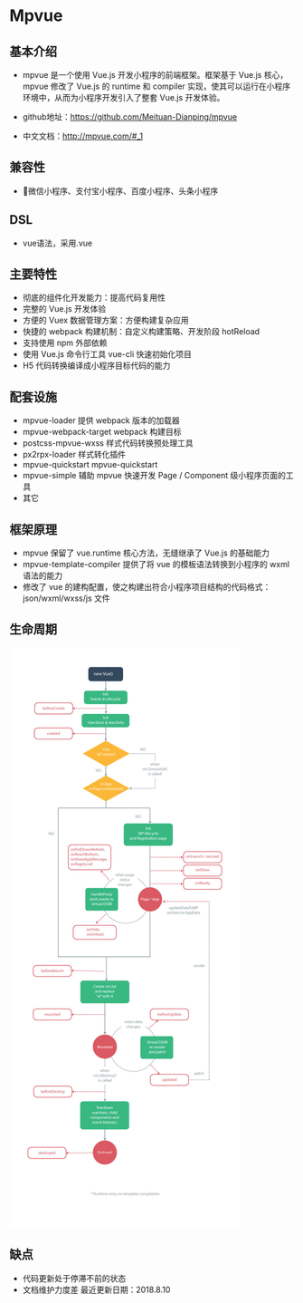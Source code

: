 # Mpvue

## 基本介绍

* mpvue 是一个使用 Vue.js 开发小程序的前端框架。框架基于 Vue.js 核心，mpvue 修改了 Vue.js 的 runtime 和 compiler 实现，使其可以运行在小程序环境中，从而为小程序开发引入了整套 Vue.js 开发体验。

* github地址：https://github.com/Meituan-Dianping/mpvue

* 中文文档：http://mpvue.com/#_1

## 兼容性

* 微信小程序、支付宝小程序、百度小程序、头条小程序

## DSL

* vue语法，采用.vue

## 主要特性

* 彻底的组件化开发能力：提高代码复用性
* 完整的 Vue.js 开发体验
* 方便的 Vuex 数据管理方案：方便构建复杂应用
* 快捷的 webpack 构建机制：自定义构建策略、开发阶段 hotReload
* 支持使用 npm 外部依赖
* 使用 Vue.js 命令行工具 vue-cli 快速初始化项目
* H5 代码转换编译成小程序目标代码的能力

## 配套设施

* mpvue-loader 提供 webpack 版本的加载器
* mpvue-webpack-target webpack 构建目标
* postcss-mpvue-wxss 样式代码转换预处理工具
* px2rpx-loader 样式转化插件
* mpvue-quickstart mpvue-quickstart
* mpvue-simple 辅助 mpvue 快速开发 Page / Component 级小程序页面的工具
* 其它

## 框架原理

* mpvue 保留了 vue.runtime 核心方法，无缝继承了 Vue.js 的基础能力
* mpvue-template-compiler 提供了将 vue 的模板语法转换到小程序的 wxml 语法的能力
* 修改了 vue 的建构配置，使之构建出符合小程序项目结构的代码格式： json/wxml/wxss/js 文件

## 生命周期

![Image text](./img/mpvue/frame-cycle.jpg)

## 缺点

* 代码更新处于停滞不前的状态
* 文档维护力度差  最近更新日期：2018.8.10
